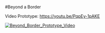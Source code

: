 #Beyond a Border

Video Prototype: https://youtu.be/PqpEy-1pAKE

[![Beyond_Border_Prototype_Video](http://img.youtube.com/vi/PqpEy-1pAKE/0.jpg)](https://youtu.be/PqpEy-1pAKE)
